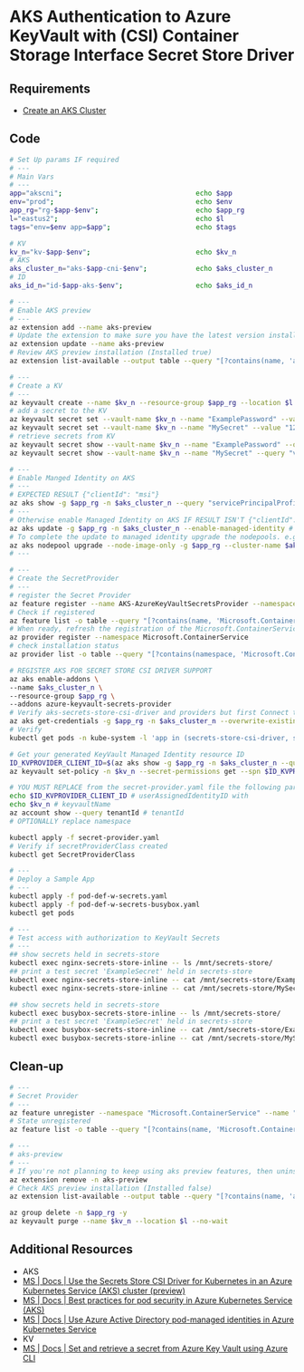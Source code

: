 # AKS Authentication to Azure KeyVault with (CSI) Container Storage Interface Secret Store Driver

## Requirements

- [Create an AKS Cluster][5]

## Code

```bash
# Set Up params IF required
# ---
# Main Vars
# ---
app="akscni";                                 echo $app
env="prod";                                   echo $env
app_rg="rg-$app-$env";                        echo $app_rg
l="eastus2";                                  echo $l
tags="env=$env app=$app";                     echo $tags

# KV
kv_n="kv-$app-$env";                          echo $kv_n
# AKS
aks_cluster_n="aks-$app-cni-$env";            echo $aks_cluster_n
# ID
aks_id_n="id-$app-aks-$env";                  echo $aks_id_n
```

```bash
# ---
# Enable AKS preview
# ---
az extension add --name aks-preview
# Update the extension to make sure you have the latest version installed
az extension update --name aks-preview
# Review AKS preview installation (Installed true)
az extension list-available --output table --query "[?contains(name, 'aks-preview')]"

# ---
# Create a KV
# ---
az keyvault create --name $kv_n --resource-group $app_rg --location $l --tags $tags
# add a secret to the KV
az keyvault secret set --vault-name $kv_n --name "ExamplePassword" --value "123456789"
az keyvault secret set --vault-name $kv_n --name "MySecret" --value "123"
# retrieve secrets from KV
az keyvault secret show --vault-name $kv_n --name "ExamplePassword" --query "value"
az keyvault secret show --vault-name $kv_n --name "MySecret" --query "value"

# ---
# Enable Manged Identity on AKS
# ---
# EXPECTED RESULT {"clientId": "msi"}
az aks show -g $app_rg -n $aks_cluster_n --query "servicePrincipalProfile"
# ---
# Otherwise enable Managed Identity on AKS IF RESULT ISN'T {"clientId": "msi"}
az aks update -g $app_rg -n $aks_cluster_n --enable-managed-identity # RUN ONLY IF RESULT ISN'T {"clientId": "msi"}
# To complete the update to managed identity upgrade the nodepools. e.g.
az aks nodepool upgrade --node-image-only -g $app_rg --cluster-name $aks_cluster_n -n nodepool1
# ---

# ---
# Create the SecretProvider
# ---
# register the Secret Provider
az feature register --name AKS-AzureKeyVaultSecretsProvider --namespace Microsoft.ContainerService
# Check if registered
az feature list -o table --query "[?contains(name, 'Microsoft.ContainerService/AKS-AzureKeyVaultSecretsProvider')].{Name:name,State:properties.state}"
# When ready, refresh the registration of the Microsoft.ContainerService resource provider by using the az provider register command:
az provider register --namespace Microsoft.ContainerService
# check installation status
az provider list -o table --query "[?contains(namespace, 'Microsoft.ContainerService')]"

# REGISTER AKS FOR SECRET STORE CSI DRIVER SUPPORT
az aks enable-addons \
--name $aks_cluster_n \
--resource-group $app_rg \
--addons azure-keyvault-secrets-provider
# Verify aks-secrets-store-csi-driver and providers but first Connect to your AKS cluster
az aks get-credentials -g $app_rg -n $aks_cluster_n --overwrite-existing
# Verify
kubectl get pods -n kube-system -l 'app in (secrets-store-csi-driver, secrets-store-provider-azure)'

# Get your generated KeyVault Managed Identity resource ID
ID_KVPROVIDER_CLIENT_ID=$(az aks show -g $app_rg -n $aks_cluster_n --query "addonProfiles.azureKeyvaultSecretsProvider.identity.clientId" --out tsv); echo $ID_KVPROVIDER_CLIENT_ID
az keyvault set-policy -n $kv_n --secret-permissions get --spn $ID_KVPROVIDER_CLIENT_ID

# YOU MUST REPLACE from the secret-provider.yaml file the following parameters
echo $ID_KVPROVIDER_CLIENT_ID # userAssignedIdentityID with
echo $kv_n # keyvaultName
az account show --query tenantId # tenantId
# OPTIONALLY replace namespace

kubectl apply -f secret-provider.yaml
# Verify if secretProviderClass created
kubectl get SecretProviderClass

# ---
# Deploy a Sample App
# ---
kubectl apply -f pod-def-w-secrets.yaml
kubectl apply -f pod-def-w-secrets-busybox.yaml
kubectl get pods

# ---
# Test access with authorization to KeyVault Secrets
# ---
## show secrets held in secrets-store
kubectl exec nginx-secrets-store-inline -- ls /mnt/secrets-store/
## print a test secret 'ExampleSecret' held in secrets-store
kubectl exec nginx-secrets-store-inline -- cat /mnt/secrets-store/ExamplePassword
kubectl exec nginx-secrets-store-inline -- cat /mnt/secrets-store/MySecret

## show secrets held in secrets-store
kubectl exec busybox-secrets-store-inline -- ls /mnt/secrets-store/
## print a test secret 'ExampleSecret' held in secrets-store
kubectl exec busybox-secrets-store-inline -- cat /mnt/secrets-store/ExamplePassword
kubectl exec busybox-secrets-store-inline -- cat /mnt/secrets-store/MySecret
```

## Clean-up

```bash
# ---
# Secret Provider
# ---
az feature unregister --namespace "Microsoft.ContainerService" --name "AKS-AzureKeyVaultSecretsProvider"
# State unregistered
az feature list -o table --query "[?contains(name, 'Microsoft.ContainerService/AKS-AzureKeyVaultSecretsProvider')].{Name:name,State:properties.state}"

# ---
# aks-preview
# ---
# If you're not planning to keep using aks preview features, then uninstall aks-preview
az extension remove -n aks-preview
# Check AKS preview installation (Installed false)
az extension list-available --output table --query "[?contains(name, 'aks-preview')]"

az group delete -n $app_rg -y
az keyvault purge --name $kv_n --location $l --no-wait
```

## Additional Resources

- AKS
- [MS | Docs | Use the Secrets Store CSI Driver for Kubernetes in an Azure Kubernetes Service (AKS) cluster (preview)][4]
- [MS | Docs | Best practices for pod security in Azure Kubernetes Service (AKS)][1]
- [MS | Docs | Use Azure Active Directory pod-managed identities in Azure Kubernetes Service][2]
- KV
- [MS | Docs | Set and retrieve a secret from Azure Key Vault using Azure CLI][3]

[1]: https://docs.microsoft.com/en-us/azure/aks/developer-best-practices-pod-security
[2]: https://docs.microsoft.com/en-us/azure/aks/use-azure-ad-pod-identity
[3]: https://docs.microsoft.com/en-us/azure/key-vault/secrets/quick-create-cli
[4]: https://docs.microsoft.com/en-us/azure/aks/csi-secrets-store-driver
[5]: ./../aks_cni.md
